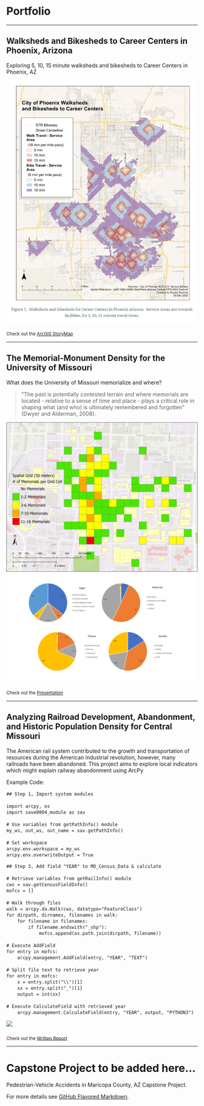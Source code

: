 # Portfolio

---

## Walksheds and Bikesheds to Career Centers in Phoenix, Arizona

Exploring 5, 10, 15 minute walksheds and bikesheds to Career Centers in Phoenix, AZ

<img src="images/Walksheds_and_bikesheds.png?raw=true"/>

<sub>Check out the [ArcGIS StoryMap](https://storymaps.arcgis.com/stories/1b23c0736c6140bebdc5611bc529a1d4)</sub>


---

## The Memorial-Monument Density for the University of Missouri

What does the University of Missouri memorialize and where?
> "The past is potentially contested terrain and where memorials are located - relative to a sense of time and place - plays a critical role in shaping what (and who) is ultimately remembered and forgotten" (Dwyer and Alderman, 2008).

<img src="images/MemorialDensity(50m)png.png?raw=true"/><img src="images/Chartspptx.png?raw=true"/>

<sub>Check out the [Presentation](https://github.com/ksaves/krystalsaverse.github.io/blob/master/pdf/University%20of%20Missouri%20-%20Memorial%20Landscape.pdf)</sub>

---

## Analyzing Railroad Development, Abandonment, and Historic Population Density for Central Missouri

The American rail system contributed to the growth and transportation of resources during the American industrial revolution, however, many railroads have been abandoned. This project aims to explore local indicators which might explain railway abandonment using ArcPy

Example Code:
```
## Step 1, Import system modules

import arcpy, os
import save0004_module as sav

# Use variables from getPathInfo() module
my_ws, out_ws, out_name = sav.getPathInfo()

# Set workspace
arcpy.env.workspace = my_ws
arcpy.env.overwriteOutput = True
```

```
## Step 3, Add field "YEAR" to MO_Census_Data & calculate

# Retrieve variables from getRailInfo() module
cws = sav.getCensusFieldInfo()
mofcs = []

# Walk through files
walk = arcpy.da.Walk(cws, datatype="FeatureClass")
for dirpath, dirnames, filenames in walk:
    for filename in filenames:
        if filename.endswith("_shp"):
            mofcs.append(os.path.join(dirpath, filename))

# Execute AddField            
for entry in mofcs:
    arcpy.management.AddField(entry, "YEAR", "TEXT")

# Split file text to retrieve year
for entry in mofcs:
    x = entry.split("\\")[1]
    xx = entry.split("_")[1]
    output = int(xx)

# Execute CalculateField with retrieved year    
    arcpy.management.CalculateField(entry, "YEAR", output, "PYTHON3")
```

<img src="images/Layout3.png?raw=true"/>

<sub>Check out the [Written Report](https://github.com/ksaves/krystalsaverse.github.io/blob/master/pdf/Written%20Report.pdf)</sub>


---

# Capstone Project to be added here...
Pedestrian-Vehicle Accidents in Maricopa County, AZ
Capstone Project.


For more details see [GitHub Flavored Markdown](https://guides.github.com/features/mastering-markdown/).
